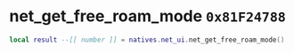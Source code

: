# net_get_free_roam_mode `0x81F24788`

```lua
local result --[[ number ]] = natives.net_ui.net_get_free_roam_mode()
```